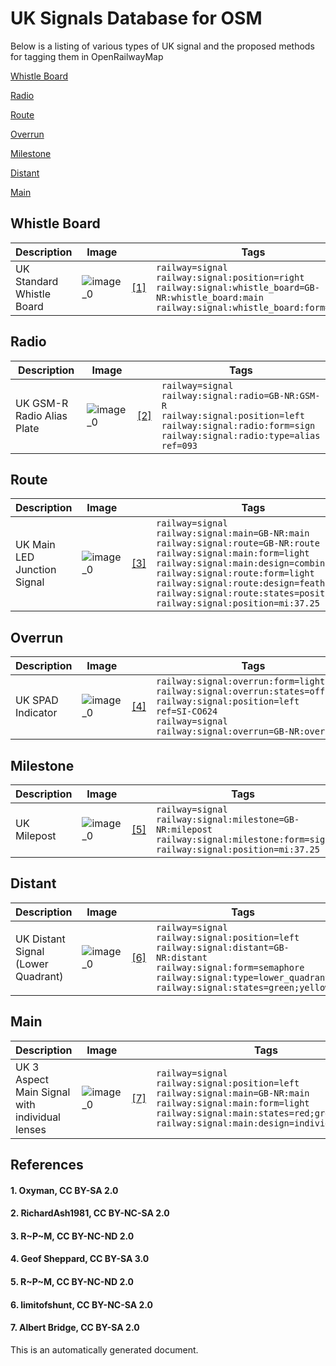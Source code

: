 # UK Signals Database for OSM
Below is a listing of various types of UK signal and the proposed methods for tagging them in OpenRailwayMap

[Whistle Board](#whistle-board)

[Radio](#radio)

[Route](#route)

[Overrun](#overrun)

[Milestone](#milestone)

[Distant](#distant)

[Main](#main)


## Whistle Board

| **Description** | **Image** | | **Tags** |
|---|---|---|---|
| UK Standard Whistle Board | ![image_0](https://upload.wikimedia.org/wikipedia/commons/thumb/5/53/Whistle_%28104929577%29.jpg/1600px-Whistle_%28104929577%29.jpg) |[[1]](#1-oxyman-cc-by-sa-20) | `railway=signal`</br>`railway:signal:position=right`</br>`railway:signal:whistle_board=GB-NR:whistle_board:main`</br>`railway:signal:whistle_board:form=sign` |

## Radio

| **Description** | **Image** | | **Tags** |
|---|---|---|---|
| UK GSM-R Radio Alias Plate | ![image_0](https://live.staticflickr.com/65535/48809021453_54fbaf13ee_b.jpg) |[[2]](#2-richardash1981-cc-by-nc-sa-20) | `railway=signal`</br>`railway:signal:radio=GB-NR:GSM-R`</br>`railway:signal:position=left`</br>`railway:signal:radio:form=sign`</br>`railway:signal:radio:type=alias`</br>`ref=093` |

## Route

| **Description** | **Image** | | **Tags** |
|---|---|---|---|
| UK Main LED Junction Signal | ![image_0](https://live.staticflickr.com/5701/29739569974_6f9f991749_b.jpg) |[[3]](#3-r~p~m-cc-by-nc-nd-20) | `railway=signal`</br>`railway:signal:main=GB-NR:main`</br>`railway:signal:route=GB-NR:route`</br>`railway:signal:main:form=light`</br>`railway:signal:main:design=combined`</br>`railway:signal:route:form=light`</br>`railway:signal:route:design=feather`</br>`railway:signal:route:states=position_1`</br>`railway:signal:position=mi:37.25` |

## Overrun

| **Description** | **Image** | | **Tags** |
|---|---|---|---|
| UK SPAD Indicator | ![image_0](https://upload.wikimedia.org/wikipedia/commons/thumb/a/a9/Trimley_-_Freightliner_66543_and_66594.jpg/800px-Trimley_-_Freightliner_66543_and_66594.jpg) |[[4]](#4-geof-sheppard-cc-by-sa-30) | `railway:signal:overrun:form=light`</br>`railway:signal:overrun:states=off;spad`</br>`railway:signal:position=left`</br>`ref=SI-CO624`</br>`railway=signal`</br>`railway:signal:overrun=GB-NR:overrun` |

## Milestone

| **Description** | **Image** | | **Tags** |
|---|---|---|---|
| UK Milepost | ![image_0](https://farm5.staticflickr.com/4409/36228271231_fa379d676e_b.jpg) |[[5]](#5-r~p~m-cc-by-nc-nd-20) | `railway=signal`</br>`railway:signal:milestone=GB-NR:milepost`</br>`railway:signal:milestone:form=sign`</br>`railway:signal:position=mi:37.25` |

## Distant

| **Description** | **Image** | | **Tags** |
|---|---|---|---|
| UK Distant Signal (Lower Quadrant) | ![image_0](https://live.staticflickr.com/7020/6797393723_bfb1224a65_b.jpg) |[[6]](#6-limitofshunt-cc-by-nc-sa-20) | `railway=signal`</br>`railway:signal:position=left`</br>`railway:signal:distant=GB-NR:distant`</br>`railway:signal:form=semaphore`</br>`railway:signal:type=lower_quadrant`</br>`railway:signal:states=green;yellow` |

## Main

| **Description** | **Image** | | **Tags** |
|---|---|---|---|
| UK 3 Aspect Main Signal</br>with individual lenses | ![image_0](https://s0.geograph.org.uk/geophotos/04/11/11/4111142_bd795404.jpg) |[[7]](#7-albert-bridge-cc-by-sa-20) | `railway=signal`</br>`railway:signal:position=left`</br>`railway:signal:main=GB-NR:main`</br>`railway:signal:main:form=light`</br>`railway:signal:main:states=red;green;yellow`</br>`railway:signal:main:design=individual` |
## References
#### 1. Oxyman, CC BY-SA 2.0
#### 2. RichardAsh1981, CC BY-NC-SA 2.0
#### 3. R~P~M, CC BY-NC-ND 2.0
#### 4. Geof Sheppard, CC BY-SA 3.0
#### 5. R~P~M, CC BY-NC-ND 2.0
#### 6. limitofshunt, CC BY-NC-SA 2.0
#### 7. Albert Bridge, CC BY-SA 2.0


This is an automatically generated document.